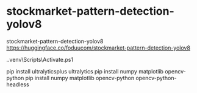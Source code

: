 # stockmarket-pattern-detection-yolov8
stockmarket-pattern-detection-yolov8 https://huggingface.co/foduucom/stockmarket-pattern-detection-yolov8

.\.venv\Scripts\Activate.ps1  

pip install ultralyticsplus ultralytics
pip install numpy matplotlib opencv-python
pip install numpy matplotlib opencv-python opencv-python-headless
